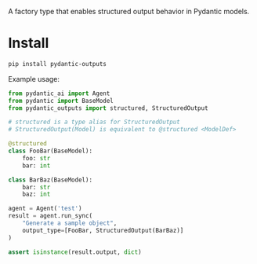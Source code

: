 A factory type that enables structured output behavior in Pydantic models.

# Install

```sh
pip install pydantic-outputs
```

Example usage:

```python
from pydantic_ai import Agent
from pydantic import BaseModel
from pydantic_outputs import structured, StructuredOutput

# structured is a type alias for StructuredOutput
# StructuredOutput(Model) is equivalent to @structured <ModelDef>

@structured
class FooBar(BaseModel):
    foo: str
    bar: int

class BarBaz(BaseModel):
    bar: str
    baz: int

agent = Agent('test')
result = agent.run_sync(
    "Generate a sample object",
    output_type=[FooBar, StructuredOutput(BarBaz)]
)

assert isinstance(result.output, dict)
```
